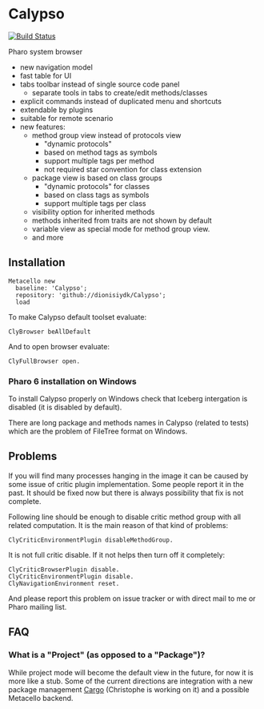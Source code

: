 # Calypso
[![Build Status](https://travis-ci.org/dionisiydk/Calypso.svg?branch=master)](https://travis-ci.org/dionisiydk/Calypso)

Pharo system browser

- new navigation model
- fast table for UI
- tabs toolbar instead of single source code panel
  - separate tools in tabs to create/edit methods/classes
- explicit commands instead of duplicated menu and shortcuts 
- extendable by plugins
- suitable for remote scenario
- new features:
  - method group view instead of protocols view
      - "dynamic protocols"
      - based on method tags as symbols
      - support multiple tags per method
      - not required star convention for class extension
  - package view is based on class groups
      - "dynamic protocols" for classes
      - based on class tags as symbols
      - support multiple tags per class
  - visibility option for inherited methods
  - methods inherited from traits are not shown by default
  - variable view as special mode for method group view.  
  - and more

## Installation
```Smalltalk
Metacello new
  baseline: 'Calypso';
  repository: 'github://dionisiydk/Calypso';
  load
```
To make Calypso default toolset evaluate:
```Smalltalk
ClyBrowser beAllDefault
```
And to open browser evaluate: 
```Smalltalk
ClyFullBrowser open.
```
### Pharo 6 installation on Windows
To install Calypso properly on Windows check that Iceberg intergation is disabled (it is disabled by default). 

There are long package and methods names in Calypso (related to tests) which are the problem of FileTree format on Windows.

## Problems
If you will find many processes hanging in the image it can be caused by some issue of critic plugin implementation. Some people report it in the past. It should be fixed now but there is always possibility that fix is not complete.

Following line should be enough to disable critic method group with all related computation. It is the main reason of that kind of problems:
```Smalltalk
ClyCriticEnvironmentPlugin disableMethodGroup.
```
It is not full critic disable. If it not helps then turn off it completely:
```Smalltalk
ClyCriticBrowserPlugin disable.
ClyCriticEnvironmentPlugin disable.
ClyNavigationEnvironment reset.
```
And please report this problem on issue tracker or with direct mail to me or Pharo mailing list.
## FAQ

### What is a "Project" (as opposed to a "Package")?
While project mode will become the default view in the future, for now it is more like a stub. 
Some of the current directions are integration with a new package management [Cargo](https://github.com/demarey/cargo) (Christophe is working on it) and a possible Metacello backend.
